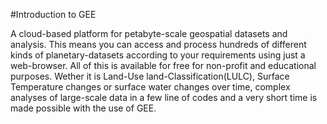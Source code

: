 #Introduction to GEE

A cloud-based platform for petabyte-scale geospatial datasets and analysis. This means you can access and process hundreds of different kinds of planetary-datasets according to your requirements using just a web-browser.
All of this is available for free for non-profit and educational purposes. 
Wether it is Land-Use land-Classification(LULC), Surface Temperature changes or surface water changes over time, complex analyses of large-scale data in a few line of codes and a very short time is made possible with the use of GEE.
